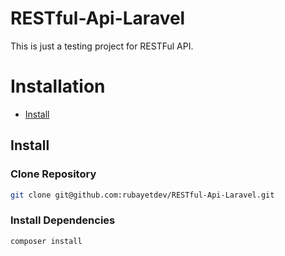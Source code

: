 # RESTful-Api-Laravel
This is just a testing project for RESTFul API.

# Installation
- [Install](#install)

## Install
### Clone Repository

```bash
git clone git@github.com:rubayetdev/RESTful-Api-Laravel.git
```
### Install Dependencies

```bash
composer install
```
